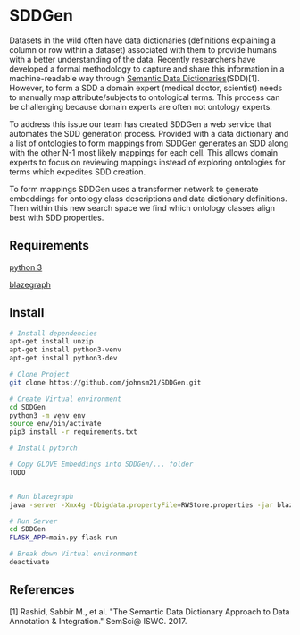 # SDDGen
Datasets in the wild often have data dictionaries (definitions explaining a column or row within a dataset) associated with them to provide humans with a better understanding of the data. Recently researchers have developed a formal methodology to capture and share this information in a machine-readable way through [Semantic Data Dictionaries](https://tetherless-world.github.io/sdd/)(SDD)[1]. However, to form a SDD a domain expert (medical doctor, scientist) needs to manually map attribute/subjects to ontological terms. This process can be challenging because domain experts are often not ontology experts.

To address this issue our team has created SDDGen a web service that automates the SDD generation process. Provided with a data dictionary and a list of ontologies to form mappings from SDDGen generates an SDD along with the other N-1 most likely mappings for each cell. This allows domain experts to focus on reviewing mappings instead of exploring ontologies for terms which expedites SDD creation.

To form mappings SDDGen uses a transformer network to generate embeddings for ontology class descriptions and data dictionary definitions. Then within this new search space we find which ontology classes align best with SDD properties.

## Requirements
[python 3](https://www.python.org/download/releases/3.0/)

[blazegraph](https://www.blazegraph.com/download/)

## Install
``` bash
# Install dependencies
apt-get install unzip
apt-get install python3-venv
apt-get install python3-dev

# Clone Project
git clone https://github.com/johnsm21/SDDGen.git

# Create Virtual environment
cd SDDGen
python3 -m venv env
source env/bin/activate
pip3 install -r requirements.txt

# Install pytorch

# Copy GLOVE Embeddings into SDDGen/... folder
TODO


# Run blazegraph
java -server -Xmx4g -Dbigdata.propertyFile=RWStore.properties -jar blazegraph.jar

# Run Server
cd SDDGen
FLASK_APP=main.py flask run

# Break down Virtual environment
deactivate
```
## References
[1] Rashid, Sabbir M., et al. "The Semantic Data Dictionary Approach to Data Annotation & Integration." SemSci@ ISWC. 2017.
